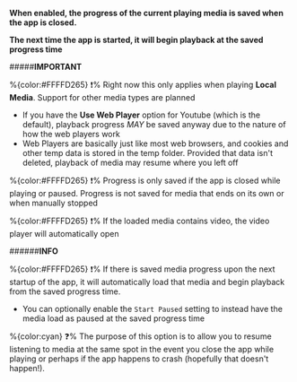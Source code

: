 **When enabled, the progress of the current playing media is saved when the app is closed.** 

**The next time the app is started, it will begin playback at the saved progress time**

#####__IMPORTANT__

%{color:#FFFFD265} ❗% Right now this only applies when playing **Local Media**. Support for other media types are planned
+ If you have the **Use Web Player** option for Youtube (which is the default), playback progress *MAY* be saved anyway due to the nature of how the web players work
+ Web Players are basically just like most web browsers, and cookies and other temp data is stored in the temp folder. Provided that data isn't deleted, playback of media may resume where you left off

%{color:#FFFFD265} ❗% Progress is only saved if the app is closed while playing or paused. Progress is not saved for media that ends on its own or when manually stopped

%{color:#FFFFD265} ❗% If the loaded media contains video, the video player will automatically open

######__INFO__

%{color:#FFFFD265} ❗% If there is saved media progress upon the next startup of the app, it will automatically load that media and begin playback from the saved progress time. 
 + You can optionally enable the `Start Paused` setting to instead have the media load as paused at the saved progress time

%{color:cyan} ❓% The purpose of this option is to allow you to resume listening to media at the same spot in the event you close the app while playing or perhaps if the app happens to crash (hopefully that doesn't happen!). 

